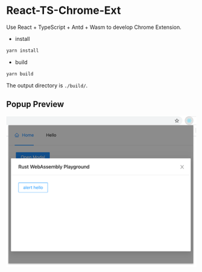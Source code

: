 # React-TS-Chrome-Ext

Use React + TypeScript + Antd + Wasm to develop Chrome Extension.

- install

```sh
yarn install
```

- build

```sh
yarn build
```

The output directory is `./build/`.

## Popup Preview

![screenshot-popup](doc/screenshot-popup.png)
